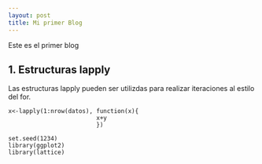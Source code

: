 ```yaml
---
layout: post
title: Mi primer Blog
---
```


Este es el primer blog
## 1. Estructuras lapply 
Las estructuras lapply pueden ser utilizdas para realizar iteraciones al estilo del for. 

```{r}
x<-lapply(1:nrow(datos), function(x){
                         x+y
                         })   

set.seed(1234)
library(ggplot2)
library(lattice)
```
